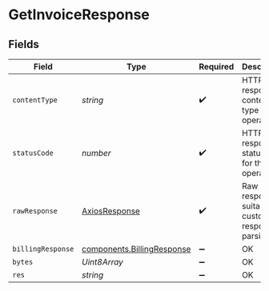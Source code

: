 # GetInvoiceResponse


## Fields

| Field                                                                           | Type                                                                            | Required                                                                        | Description                                                                     |
| ------------------------------------------------------------------------------- | ------------------------------------------------------------------------------- | ------------------------------------------------------------------------------- | ------------------------------------------------------------------------------- |
| `contentType`                                                                   | *string*                                                                        | :heavy_check_mark:                                                              | HTTP response content type for this operation                                   |
| `statusCode`                                                                    | *number*                                                                        | :heavy_check_mark:                                                              | HTTP response status code for this operation                                    |
| `rawResponse`                                                                   | [AxiosResponse](https://axios-http.com/docs/res_schema)                         | :heavy_check_mark:                                                              | Raw HTTP response; suitable for custom response parsing                         |
| `billingResponse`                                                               | [components.BillingResponse](../../../sdk/models/components/billingresponse.md) | :heavy_minus_sign:                                                              | OK                                                                              |
| `bytes`                                                                         | *Uint8Array*                                                                    | :heavy_minus_sign:                                                              | OK                                                                              |
| `res`                                                                           | *string*                                                                        | :heavy_minus_sign:                                                              | OK                                                                              |